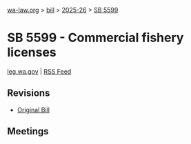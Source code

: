 [wa-law.org](/) > [bill](/bill/) > [2025-26](/bill/2025-26/) > [SB 5599](/bill/2025-26/sb/5599/)

# SB 5599 - Commercial fishery licenses
[leg.wa.gov](https://app.leg.wa.gov/billsummary?BillNumber=5599&Year=2025&Initiative=false) | [RSS Feed](./rss.xml)

## Revisions
* [Original Bill](1/)

## Meetings